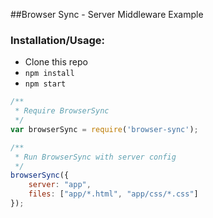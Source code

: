 ##Browser Sync - Server Middleware Example

### Installation/Usage:

- Clone this repo
- `npm install`
- `npm start`


```js
/**
 * Require BrowserSync
 */
var browserSync = require('browser-sync');

/**
 * Run BrowserSync with server config
 */
browserSync({
    server: "app",
    files: ["app/*.html", "app/css/*.css"]
});
```

